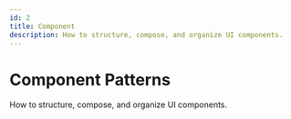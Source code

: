 ```yaml
---
id: 2
title: Component
description: How to structure, compose, and organize UI components.
---
```


# Component Patterns

How to structure, compose, and organize UI components.
